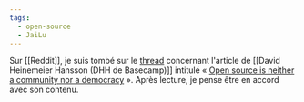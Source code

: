 ```yaml
---
tags:
  - open-source
  - JaiLu
---
```

Sur [[Reddit]], je suis tombé sur le [thread](https://old.reddit.com/r/linux/comments/1cuh59y/open_source_is_neither_a_community_nor_a_democracy/) concernant l'article de [[David Heinemeier Hansson (DHH de Basecamp)]] intitulé « [Open source is neither a community nor a democracy](https://world.hey.com/dhh/open-source-is-neither-a-community-nor-a-democracy) ». Après lecture, je pense être en accord avec son contenu.
